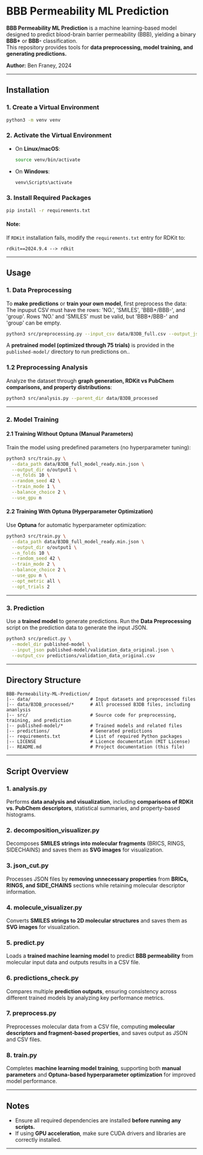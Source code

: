 # **BBB Permeability ML Prediction**

**BBB Permeability ML Prediction** is a machine learning-based model designed to predict blood-brain barrier permeability (BBB), yielding a binary **BBB+** or **BBB-** classification.  
This repository provides tools for **data preprocessing, model training, and generating predictions.**  

**Author:** Ben Franey, 2024

---

## **Installation**

### **1. Create a Virtual Environment**
```bash
python3 -m venv venv
```

### **2. Activate the Virtual Environment**
- On **Linux/macOS**:
  ```bash
  source venv/bin/activate
  ```
- On **Windows**:
  ```bash
  venv\Scripts\activate
  ```

### **3. Install Required Packages**
```bash
pip install -r requirements.txt
```

#### **Note:**  
If `RDKit` installation fails, modify the `requirements.txt` entry for RDKit to:
```
rdkit==2024.9.4 --> rdkit
```

---

## **Usage**

### **1. Data Preprocessing**
To **make predictions** or **train your own model**, first preprocess the data:
The inpuput CSV must have the rows: 'NO.', 'SMILES', 'BBB+/BBB-', and 'group'. Rows 'NO.' and 'SMILES' must be valid, but 'BBB+/BBB-' and 'group' can be empty.

```bash
python3 src/preprocessing.py --input_csv data/B3DB_full.csv --output_json data/B3DB_full_model_ready.json
```
A **pretrained model (optimized through 75 trials)** is provided in the `published-model/` directory to run predictions on..

### **1.2 Preprocessing Analysis**
Analyze the dataset through **graph generation, RDKit vs PubChem comparisons, and property distributions**:

```bash
python3 src/analysis.py --parent_dir data/B3DB_processed
```

---

### **2. Model Training**

#### **2.1 Training Without Optuna (Manual Parameters)**
Train the model using predefined parameters (no hyperparameter tuning):

```bash
python3 src/train.py \
  --data_path data/B3DB_full_model_ready.min.json \
  --output_dir o/output1 \
  --n_folds 10 \
  --random_seed 42 \
  --train_mode 1 \
  --balance_choice 2 \
  --use_gpu n
```

#### **2.2 Training With Optuna (Hyperparameter Optimization)**
Use **Optuna** for automatic hyperparameter optimization:

```bash
python3 src/train.py \
  --data_path data/B3DB_full_model_ready.min.json \
  --output_dir o/output1 \
  --n_folds 10 \
  --random_seed 42 \
  --train_mode 2 \
  --balance_choice 2 \
  --use_gpu n \
  --opt_metric all \
  --opt_trials 2
```

---

### **3. Prediction**
Use a **trained model** to generate predictions.
Run the **Data Preprocessing** script on the prediction data to generate the input JSON.

```bash
python3 src/predict.py \
  --model_dir published-model \
  --input_json published-model/validation_data_original.json \
  --output_csv predictions/validation_data_original.csv
```

---

## **Directory Structure**
```
BBB-Permeability-ML-Prediction/
|-- data/                      # Input datasets and preprocessed files
|-- data/B3DB_processed/*      # All processed B3DB files, including ananlysis
|-- src/                       # Source code for preprocessing, training, and prediction
|-- published-model/*          # Trained models and related files
|-- predictions/               # Generated predictions
|-- requirements.txt           # List of required Python packages
|-- LICENSE                    # Licence documentation (MIT License)
|-- README.md                  # Project documentation (this file)
```

---

## **Script Overview**

### **1. analysis.py**
Performs **data analysis and visualization**, including **comparisons of RDKit vs. PubChem descriptors**, statistical summaries, and property-based histograms.

### **2. decomposition_visualizer.py**
Decomposes **SMILES strings into molecular fragments** (BRICS, RINGS, SIDECHAINS) and saves them as **SVG images** for visualization.

### **3. json_cut.py**
Processes JSON files by **removing unnecessary properties** from **BRICs, RINGS, and SIDE_CHAINS** sections while retaining molecular descriptor information.

### **4. molecule_visualizer.py**
Converts **SMILES strings to 2D molecular structures** and saves them as **SVG images** for visualization.

### **5. predict.py**
Loads a **trained machine learning model** to predict **BBB permeability** from molecular input data and outputs results in a CSV file.

### **6. predictions_check.py**
Compares multiple **prediction outputs**, ensuring consistency across different trained models by analyzing key performance metrics.

### **7. preprocess.py**
Preprocesses molecular data from a CSV file, computing **molecular descriptors and fragment-based properties**, and saves output as JSON and CSV files.

### **8. train.py**
Completes **machine learning model training**, supporting both **manual parameters** and **Optuna-based hyperparameter optimization** for improved model performance.


---

## **Notes**
- Ensure all required dependencies are installed **before running any scripts.**
- If using **GPU acceleration**, make sure CUDA drivers and libraries are correctly installed.

---
